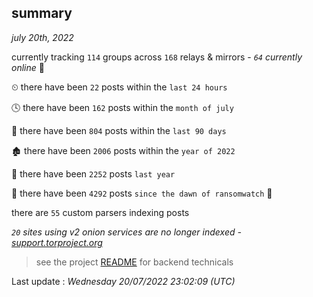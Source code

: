 
## summary
_july 20th, 2022_

currently tracking `114` groups across `168` relays & mirrors - _`64` currently online_ 📡

⏲ there have been `22` posts within the `last 24 hours`

🕓 there have been `162` posts within the `month of july`

📅 there have been `804` posts within the `last 90 days`

🏚 there have been `2006` posts within the `year of 2022`

🚀 there have been `2252` posts `last year`

🦕 there have been `4292` posts `since the dawn of ransomwatch` 🐣

there are `55` custom parsers indexing posts

_`20` sites using v2 onion services are no longer indexed - [support.torproject.org](https://support.torproject.org/onionservices/v2-deprecation/)_

> see the project [README](https://github.com/jmousqueton/ransomwatch#readme) for backend technicals



Last update : _Wednesday 20/07/2022 23:02:09 (UTC)_

